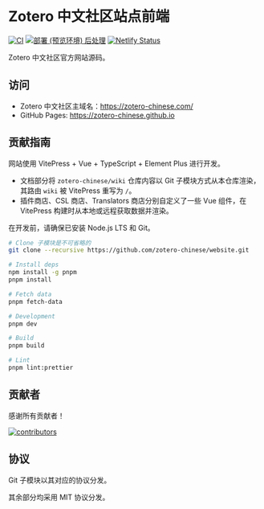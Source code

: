 # Zotero 中文社区站点前端

[![CI](https://github.com/zotero-chinese/website/actions/workflows/ci.yml/badge.svg)](https://github.com/zotero-chinese/website/actions/workflows/ci.yml)
[![部署 (预览环境) 后处理](https://github.com/zotero-chinese/website/actions/workflows/deploy-preview.yml/badge.svg)](https://github.com/zotero-chinese/website/actions/workflows/deploy-preview.yml)
[![Netlify Status](https://api.netlify.com/api/v1/badges/aaa3fdac-5809-409e-b99d-012a232fed18/deploy-status)](https://app.netlify.com/sites/zotero-zh/deploys)

Zotero 中文社区官方网站源码。

## 访问

- Zotero 中文社区主域名：<https://zotero-chinese.com/>
- GitHub Pages: <https://zotero-chinese.github.io>

## 贡献指南

网站使用 VitePress + Vue + TypeScript + Element Plus 进行开发。

- 文档部分将 `zotero-chinese/wiki` 仓库内容以 Git 子模块方式从本仓库渲染，其路由 `wiki` 被 VitePress 重写为 `/`。
- 插件商店、CSL 商店、Translators 商店分别自定义了一些 Vue 组件，在 VitePress 构建时从本地或远程获取数据并渲染。

在开发前，请确保已安装 Node.js LTS 和 Git。

```bash
# Clone 子模块是不可省略的
git clone --recursive https://github.com/zotero-chinese/website.git

# Install deps
npm install -g pnpm
pnpm install

# Fetch data
pnpm fetch-data

# Development
pnpm dev

# Build
pnpm build

# Lint
pnpm lint:prettier
```

## 贡献者

感谢所有贡献者！

[![contributors](https://contrib.rocks/image?repo=zotero-chinese/website)](https://github.com/zotero-chinese/website/graphs/contributors)

## 协议

Git 子模块以其对应的协议分发。

其余部分均采用 MIT 协议分发。
